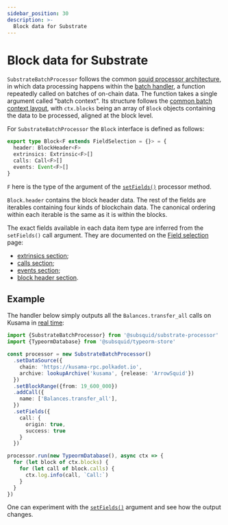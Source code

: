 ```yaml
---
sidebar_position: 30
description: >-
  Block data for Substrate
---
```


# Block data for Substrate

`SubstrateBatchProcessor` follows the common [squid processor architecture](/sdk/overview), in which data processing happens within the [batch handler](/sdk/overview/#processorrun), a function repeatedly called on batches of on-chain data. The function takes a single argument called "batch context". Its structure follows the [common batch context layout](/sdk/overview/#batch-context), with `ctx.blocks` being an array of `Block` objects containing the data to be processed, aligned at the block level.

For `SubstrateBatchProcessor` the `Block` interface is defined as follows:
```ts
export type Block<F extends FieldSelection = {}> = {
  header: BlockHeader<F>
  extrinsics: Extrinsic<F>[]
  calls: Call<F>[]
  events: Event<F>[]
}
```
`F` here is the type of the argument of the [`setFields()`](../field-selection) processor method.

`Block.header` contains the block header data. The rest of the fields are iterables containing four kinds of blockchain data. The canonical ordering within each iterable is the same as it is within the blocks.

The exact fields available in each data item type are inferred from the `setFields()` call argument. They are documented on the [Field selection](../field-selection) page:
 - [extrinsics section](../field-selection/#extrinsics);
 - [calls section](../field-selection/#calls);
 - [events section](../field-selection/#events);
 - [block header section](../field-selection/#block-headers).

## Example

The handler below simply outputs all the `Balances.transfer_all` calls on Kusama in [real time](/sdk/resources/unfinalized-blocks):

```ts
import {SubstrateBatchProcessor} from '@subsquid/substrate-processor'
import {TypeormDatabase} from '@subsquid/typeorm-store'

const processor = new SubstrateBatchProcessor()
  .setDataSource({
    chain: 'https://kusama-rpc.polkadot.io',
    archive: lookupArchive('kusama', {release: 'ArrowSquid'})
  })
  .setBlockRange({from: 19_600_000})
  .addCall({
    name: ['Balances.transfer_all'],
  })
  .setFields({
    call: {
      origin: true,
      success: true 
    }
  }) 

processor.run(new TypeormDatabase(), async ctx => {
  for (let block of ctx.blocks) {
    for (let call of block.calls) {
      ctx.log.info(call, `Call:`)
    }
  }
})
```

One can experiment with the [`setFields()`](../field-selection) argument and see how the output changes.

[//]: # (!!!! For more elaborate examples, check examples and batch processor in action)
